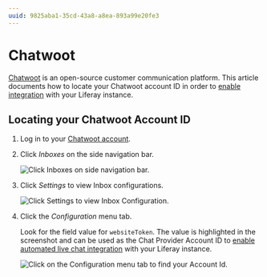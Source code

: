 ```yaml
---
uuid: 9825aba1-35cd-43a8-a8ea-893a99e20fe3
---
```

# Chatwoot

[Chatwoot](https://www.chatwoot.com/) is an open-source customer communication platform. This article documents how to locate your Chatwoot account ID in order to [enable integration](../../enabling-automated-live-chat-systems.md) with your Liferay instance.

## Locating your Chatwoot Account ID

1. Log in to your [Chatwoot account](https://app.chatwoot.com/app/login).

1. Click *Inboxes* on the side navigation bar.

    ![Click Inboxes on side navigation bar.](./chatwoot/images/01.png)

1. Click *Settings* to view Inbox configurations.

    ![Click Settings to view Inbox Configuration.](./chatwoot/images/02.png)

1. Click the *Configuration* menu tab. 

    Look for the field value for `websiteToken`. The value is highlighted in the screenshot and can be used as the Chat Provider Account ID to [enable automated live chat integration](../../enabling-automated-live-chat-systems.md) with your Liferay instance.

    ![Click on the Configuration menu tab to find your Account Id.](./chatwoot/images/03.png)
